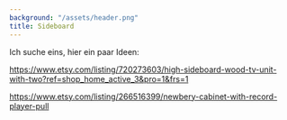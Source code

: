 ```yaml
---
background: "/assets/header.png"
title: Sideboard
---
```

Ich suche eins, hier ein paar Ideen:

<https://www.etsy.com/listing/720273603/high-sideboard-wood-tv-unit-with-two?ref=shop_home_active_3&pro=1&frs=1>

<https://www.etsy.com/listing/266516399/newbery-cabinet-with-record-player-pull>